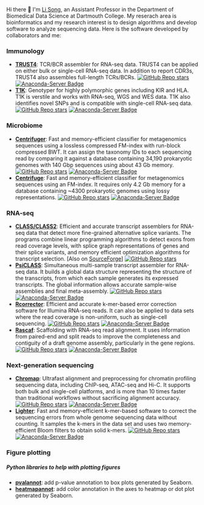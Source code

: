 Hi there 👋 I'm [Li Song](mourisl.github.io), an Assistant Professor in the Department of Biomedical Data Science at Dartmouth College. My reserach area is bioinformatics and my research interest is to design algorithms and develop software to analyze sequencing data. Here is the software developed by collaborators and me:

### Immunology
- [**TRUST4**](https://github.com/liulab-dfci/TRUST4): TCR/BCR assembler for RNA-seq data. TRUST4 can be applied on either bulk or single-cell RNA-seq data. In addition to report CDR3s, TRUST4 also assembles full-length TCRs/BCRs. 
[![GitHub Repo stars](https://img.shields.io/github/stars/liulab-dfci/TRUST4)](https://github.com/liulab-dfci/TRUST4)
[![Anaconda-Server Badge](https://anaconda.org/bioconda/trust4/badges/downloads.svg)](https://anaconda.org/bioconda/trust4) 
- [**T1K**](https://github.com/mourisl/T1K): Genotyper for highly polymorphic genes including KIR and HLA. T1K is verstile and works with RNA-seq, WGS and WES data. T1K also identifies novel SNPs and is compatible with single-cell RNA-seq data. 
[![GitHub Repo stars](https://img.shields.io/github/stars/mourisl/T1K)](https://github.com/mourisl/T1K)
[![Anaconda-Server Badge](https://anaconda.org/bioconda/t1k/badges/downloads.svg)](https://anaconda.org/bioconda/t1k)

### Microbiome
- [**Centrifuger**](https://github.com/mourisl/centrifuger): Fast and memory-efficient classifier for metagenomics sequences using a lossless compressed FM-index with run-block compressed BWT. It can assign the taxonomy IDs to each sequencing read by comparing it against a database containing 34,190 prokaryotic genomes with 140 Gbp sequences using about 43 Gb memory. 
[![GitHub Repo stars](https://img.shields.io/github/stars/mourisl/centrifuger)](https://github.com/mourisl/centrifuger)
[![Anaconda-Server Badge](https://anaconda.org/bioconda/centrifuger/badges/downloads.svg)](https://anaconda.org/bioconda/centrifuger) 
- [**Centrifuge**](https://github.com/DaehwanKimLab/centrifuge): Fast and memory-efficient classifier for metagenomics sequences using an FM-index. It requires only 4.2 Gb memory for a database containing ~4300 prokaryotic genomes using lossy representations. 
[![GitHub Repo stars](https://img.shields.io/github/stars/DaehwanKimLab/centrifuge)](https://github.com/DaehwanKimLab/centrifuge)
[![Anaconda-Server Badge](https://anaconda.org/bioconda/centrifuge/badges/downloads.svg)](https://anaconda.org/bioconda/centrifuge)

### RNA-seq 
- [**CLASS/CLASS2**](https://github.com/mourisl/CLASS): Efficient and accurate transcript assemblers for RNA-seq data that detect more fine-grained alternative splice variants. The programs combine linear programming algorithms to detect exons from read coverage levels, with splice graph representations of genes and their splice variants, and memory efficient optimization algorithms for transcript selection. \[Also on [SourceForge](https://sourceforge.net/projects/splicebox/)\]
[![GitHub Repo stars](https://img.shields.io/github/stars/mourisl/CLASS)](https://github.com/mourisl/CLASS)
- [**PsiCLASS**](https://github.com/splicebox/PsiCLASS): Simultaneous multi-sample transcript assembler for RNA-seq data. It builds a global data structure representing the structure of the transcripts, from which each sample generates its expressed transcripts. The global information allows accurate sample-wise assemblies and final meta-assembly. 
[![GitHub Repo stars](https://img.shields.io/github/stars/splicebox/PsiCLASS)](https://github.com/splicebox/PsiCLASS)
[![Anaconda-Server Badge](https://anaconda.org/bioconda/psiclass/badges/downloads.svg)](https://anaconda.org/bioconda/psiclass)
- [**Rcorrector**](https://github.com/mourisl/Rcorrector): Efficient and accurate k-mer-based error correction software for Illumina RNA-seq reads. It can also be applied to data sets where the read coverage is non-uniform, such as single-cell sequencing. 
[![GitHub Repo stars](https://img.shields.io/github/stars/mourisl/rcorrector)](https://github.com/mourisl/rcorrector)
[![Anaconda-Server Badge](https://anaconda.org/bioconda/rcorrector/badges/downloads.svg)](https://anaconda.org/bioconda/rcorrector) 
- [**Rascaf**](https://github.com/mourisl/Rascaf): Scaffolding with RNA-seq read alignment. It uses information from paired-end and split reads to improve the completeness and contiguity of a draft genome assembly, particularly in the gene regions. 
[![GitHub Repo stars](https://img.shields.io/github/stars/mourisl/rascaf)](https://github.com/mourisl/rascaf)
[![Anaconda-Server Badge](https://anaconda.org/bioconda/rascaf/badges/downloads.svg)](https://anaconda.org/bioconda/rascaf) 

### Next-generation sequencing
- [**Chromap**](https://github.com/haowenz/chromap): Ultrafast alignment and preprocessing for chromatin profiling sequencing data, including ChIP-seq, ATAC-seq and Hi-C. It supports both bulk and single-cell platforms, and is more than 10 times faster than traditional workflows without sacrificing alignment accuracy. 
[![GitHub Repo stars](https://img.shields.io/github/stars/haowenz/chromap)](https://github.com/haowenz/chromap)
[![Anaconda-Server Badge](https://anaconda.org/bioconda/chromap/badges/downloads.svg)](https://anaconda.org/bioconda/chromap)
- [**Lighter**](https://github.com/mourisl/Lighter): Fast and memory-efficient k-mer-based software to correct the sequencing errors from whole genome sequencing data without counting. It samples the k-mers in the data set and uses two memory-efficient Bloom filters to obtain solid k-mers. 
[![GitHub Repo stars](https://img.shields.io/github/stars/mourisl/lighter)](https://github.com/mourisl/Lighter)
[![Anaconda-Server Badge](https://anaconda.org/bioconda/lighter/badges/downloads.svg)](https://anaconda.org/bioconda/lighter)

### Figure plotting
##### Python libraries to help with plotting figures
- [**pvalannot**](https://github.com/mourisl/pvalannot): add p-value annotation to box plots generated by Seaborn.
- [**heatmapannot**](https://github.com/mourisl/heatmapannot): add color annotation in the axes to heatmap or dot plot generated by Seaborn.
